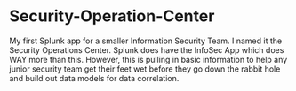 # Security-Operation-Center
My first Splunk app for a smaller Information Security Team. I named it the Security Operations Center. Splunk does have the InfoSec App which does WAY more than this. However, this is pulling in basic information to help any junior security team get their feet wet before they go down the rabbit hole and build out data models for data correlation. 
